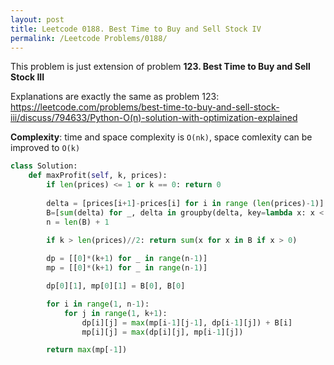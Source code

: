 ```yaml
---
layout: post
title: Leetcode 0188. Best Time to Buy and Sell Stock IV
permalink: /Leetcode Problems/0188/
---
```


This problem is just extension of problem **123. Best Time to Buy and Sell Stock III**

Explanations are exactly the same as problem 123: https://leetcode.com/problems/best-time-to-buy-and-sell-stock-iii/discuss/794633/Python-O(n)-solution-with-optimization-explained

**Complexity**: time and space complexity is `O(nk)`, space comlexity can be improved to `O(k)`

```python
class Solution:
    def maxProfit(self, k, prices):
        if len(prices) <= 1 or k == 0: return 0
        
        delta = [prices[i+1]-prices[i] for i in range (len(prices)-1)]
        B=[sum(delta) for _, delta in groupby(delta, key=lambda x: x < 0)]
        n = len(B) + 1

        if k > len(prices)//2: return sum(x for x in B if x > 0)
        
        dp = [[0]*(k+1) for _ in range(n-1)] 
        mp = [[0]*(k+1) for _ in range(n-1)] 

        dp[0][1], mp[0][1] = B[0], B[0]

        for i in range(1, n-1):
            for j in range(1, k+1):
                dp[i][j] = max(mp[i-1][j-1], dp[i-1][j]) + B[i]
                mp[i][j] = max(dp[i][j], mp[i-1][j])

        return max(mp[-1])
```